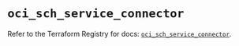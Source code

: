# `oci_sch_service_connector`

Refer to the Terraform Registry for docs: [`oci_sch_service_connector`](https://registry.terraform.io/providers/hashicorp/oci/7.19.0/docs/resources/sch_service_connector).
